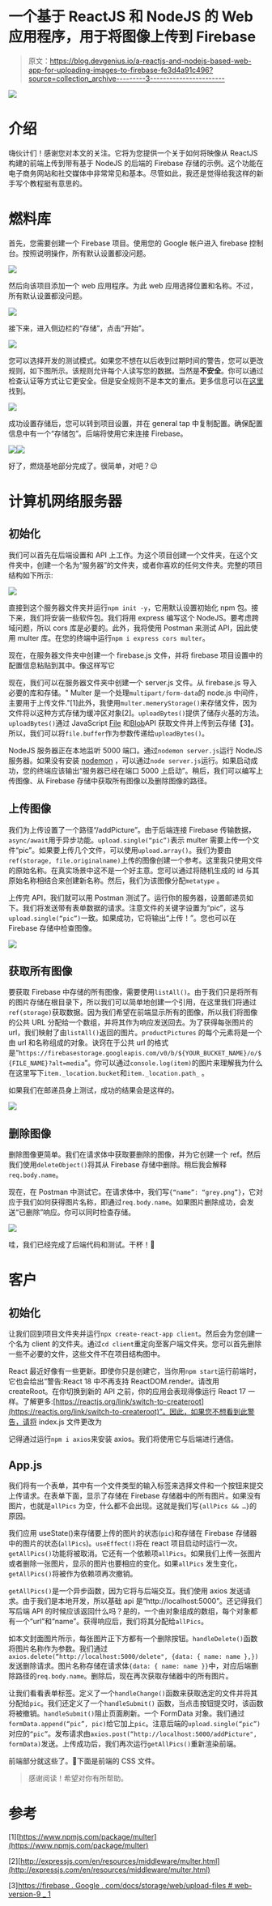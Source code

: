# 一个基于 ReactJS 和 NodeJS 的 Web 应用程序，用于将图像上传到 Firebase

> 原文：<https://blog.devgenius.io/a-reactjs-and-nodejs-based-web-app-for-uploading-images-to-firebase-fe3d4a91c496?source=collection_archive---------3----------------------->

![](img/83e960d515a19bc429d759560a29c073.png)

# 介绍

嗨伙计们！感谢您对本文的关注。它将为您提供一个关于如何将映像从 ReactJS 构建的前端上传到带有基于 NodeJS 的后端的 Firebase 存储的示例。这个功能在电子商务网站和社交媒体中非常常见和基本。尽管如此，我还是觉得给我这样的新手写个教程挺有意思的。

# 燃料库

首先，您需要创建一个 Firebase 项目。使用您的 Google 帐户进入 firebase 控制台。按照说明操作，所有默认设置都没问题。

![](img/89d35f62af2e1f5b494521350fc2c6bb.png)

然后向该项目添加一个 web 应用程序。为此 web 应用选择位置和名称。不过，所有默认设置都没问题。

![](img/b1aa76d971c9a30ce582d30f38184c08.png)

接下来，进入侧边栏的“存储”，点击“开始”。

![](img/b30191be01d7bcf7d66446b4023972eb.png)

您可以选择开发的测试模式。如果您不想在以后收到过期时间的警告，您可以更改规则，如下图所示。该规则允许每个人读写您的数据。当然是**不安全**。你可以通过检查认证等方式让它更安全。但是安全规则不是本文的重点。更多信息可以在[这里](https://firebase.google.com/docs/rules)找到。

![](img/123ed7fd9ca8958f19cc26aff54cc797.png)

成功设置存储后，您可以转到项目设置，并在 general tap 中复制配置。确保配置信息中有一个“存储包”。后端将使用它来连接 Firebase。

![](img/e6277ce7ad011ca4924c85a268dba823.png)![](img/c7c3457bffe96d1239674304fefd94b0.png)

好了，燃烧基地部分完成了。很简单，对吧？😉

# 计算机网络服务器

## 初始化

我们可以首先在后端设置和 API 上工作。为这个项目创建一个文件夹，在这个文件夹中，创建一个名为“服务器”的文件夹，或者你喜欢的任何文件夹。完整的项目结构如下所示:

![](img/a2e3d6e04c44054feea2ecf0c895dc51.png)

直接到这个服务器文件夹并运行`npm init -y`，它用默认设置初始化 npm 包。接下来，我们将安装一些软件包。我们将用 express 编写这个 NodeJS。要考虑跨域问题，所以 cors 库是必要的。此外，我将使用 Postman 来测试 API，因此使用 multer 库。在您的终端中运行`npm i express cors multer`。

现在，在服务器文件夹中创建一个 firebase.js 文件，并将 firebase 项目设置中的配置信息粘贴到其中。像这样写它

现在，我们可以在服务器文件夹中创建一个 server.js 文件。从 firebase.js 导入必要的库和存储。" Multer 是一个处理`multipart/form-data`的 node.js 中间件，主要用于上传文件."[1]此外，我使用`multer.memeryStorage()`来存储文件，因为文件将以这种方式存储为缓冲区对象[2]。`uploadBytes()`提供了储存火基的方法。`uploadBytes()`通过 JavaScript [File](https://developer.mozilla.org/en-US/docs/Web/API/File) 和[Blob](https://developer.mozilla.org/en-US/docs/Web/API/Blob)API 获取文件并上传到云存储【3】。所以，我们可以将`file.buffer`作为参数传递给`uploadBytes()`。

NodeJS 服务器正在本地监听 5000 端口。通过`nodemon server.js`运行 NodeJS 服务器。如果没有安装 [nodemon](https://www.npmjs.com/package/nodemon) ，可以通过`node server.js`运行。如果启动成功，您的终端应该输出“服务器已经在端口 5000 上启动”。稍后，我们可以编写上传图像、从 Firebase 存储中获取所有图像以及删除图像的路径。

## 上传图像

我们为上传设置了一个路径“/addPicture”。由于后端连接 Firebase 传输数据，`async/await`用于异步功能。`upload.single(“pic”)`表示 multer 需要上传一个文件“pic”。如果要上传几个文件，可以使用`upload.array()`。我们为要由`ref(storage, file.originalname)`上传的图像创建一个参考。这里我只使用文件的原始名称。在真实场景中这不是一个好主意。您可以通过将随机生成的 id 与其原始名称相结合来创建新名称。然后，我们为该图像分配`metatype` 。

上传完 API，我们就可以用 Postman 测试了。运行你的服务器，设置邮递员如下。我们将发送带有表单数据的请求。注意文件的关键字设置为“pic”，这与`upload.single(“pic”)`一致。如果成功，它将输出“上传！”。您也可以在 Firebase 存储中检查图像。

![](img/02559a58df26cee2d1a7868a08f6469a.png)

## 获取所有图像

要获取 Firebase 中存储的所有图像，需要使用`listAll()`。由于我们只是将所有的图片存储在根目录下，所以我们可以简单地创建一个引用，在这里我们将通过`ref(storage)`获取数据。因为我们希望在前端显示所有的图像，所以我们将图像的公共 URL 分配给一个数组，并将其作为响应发送回去。为了获得每张图片的 url，我们映射了由`listAll()`返回的图片。`productPictures` 的每个元素将是一个由 url 和名称组成的对象。诀窍在于公共 url 的格式是“`https://firebasestorage.googleapis.com/v0/b/${YOUR_BUCKET_NAME}/o/${FILE_NAME}?alt=media`”。你可以通过`console.log(item)`的图片来理解我为什么在这里写下`item._location.bucket`和`item._location.path_` 。

如果我们在邮递员身上测试，成功的结果会是这样的。

![](img/972d4f74df163e5c53ea60d8f8e3be9d.png)

## 删除图像

删除图像更简单。我们在请求体中获取要删除的图像，并为它创建一个 ref。然后我们使用`deleteObject()`将其从 Firebase 存储中删除。稍后我会解释`req.body.name`。

现在，在 Postman 中测试它。在请求体中，我们写`{“name”: “grey.png”}`，它对应于我们如何获得图片名称，即通过`req.body.name`。如果图片删除成功，会发送“已删除”响应。你可以同时检查存储。

![](img/321689193b7b22c16582f5ba33a7ebb8.png)

哇，我们已经完成了后端代码和测试。干杯！🎈

# 客户

## 初始化

让我们回到项目文件夹并运行`npx create-react-app client`。然后会为您创建一个名为 client 的文件夹。通过`cd client`重定向至客户端文件夹。您可以首先删除一些不必要的文件，这些文件不在项目结构图中。

React 最近好像有一些更新。即使你只是创建它，当你用`npm start`运行前端时，它也会给出“警告:React 18 中不再支持 ReactDOM.render。请改用 createRoot。在你切换到新的 API 之前，你的应用会表现得像运行 React 17 一样。了解更多:[https://reactjs.org/link/switch-to-createroot](https://reactjs.org/link/switch-to-createroot)”。因此，如果您不想看到此警告，请将 index.js 文件更改为

记得通过运行`npm i axios`来安装 axios。我们将使用它与后端进行通信。

## App.js

我们将有一个表单，其中有一个文件类型的输入标签来选择文件和一个按钮来提交上传请求。在表单下面，显示了存储在 Firebase 存储器中的所有图片。如果没有图片，也就是`allPics` 为空，什么都不会出现。这就是我们写`{allPics && …}`的原因。

我们应用 useState()来存储要上传的图片的状态(`pic`)和存储在 Firebase 存储器中的图片的状态(`allPics`)。`useEffect()`将在 react 项目启动时运行一次。`getAllPics()`功能将被取消。它还有一个依赖项`allPics`。如果我们上传一张图片或者删除一张图片，显示的图片也要相应的变化。如果`allPics` 发生变化，`getAllPics()`将被作为依赖项再次撤销。

`getAllPics()`是一个异步函数，因为它将与后端交互。我们使用 axios 发送请求。由于我们是本地开发，所以基础 api 是“http://localhost:5000”。还记得我们写后端 API 的时候应该返回什么吗？是的，一个由对象组成的数组，每个对象都有一个“url”和“name”。获得响应后，我们将其分配给`allPics`。

如本文封面图片所示，每张图片正下方都有一个删除按钮。`handleDelete()`函数将图片名称作为参数。我们通过`axios.delete(“http://localhost:5000/delete", {data: { name: name },})`发送删除请求。图片名称存储在请求体`{data: { name: name }}`中，对应后端删除路径的`req.body.name`。删除后，现在再次获取存储器中的所有图片。

让我们看看表单标签。定义了一个`handleChange()`函数来获取选定的文件并将其分配给`pic`。我们还定义了一个`handleSubmit()` 函数，当点击按钮提交时，该函数将被撤销。`handleSubmit()`阻止页面刷新。一个 FormData 对象。我们通过`formData.append(“pic”, pic)`给它加上`pic`。注意后端的`upload.single(“pic”)`对应的`“pic”`。发布请求由`axios.post(“http://localhost:5000/addPicture", formData)`发送。上传成功后，我们再次运行`getAllPics()`重新渲染前端。

前端部分就这些了。🎈下面是前端的 CSS 文件。

> 感谢阅读！希望对你有所帮助。

# 参考

[1][https://www.npmjs.com/package/multer](https://www.npmjs.com/package/multer)

[2][http://expressjs.com/en/resources/middleware/multer.html](http://expressjs.com/en/resources/middleware/multer.html)

[3][https://firebase . Google . com/docs/storage/web/upload-files # web-version-9 _ 1](https://firebase.google.com/docs/storage/web/upload-files#web-version-9_1)